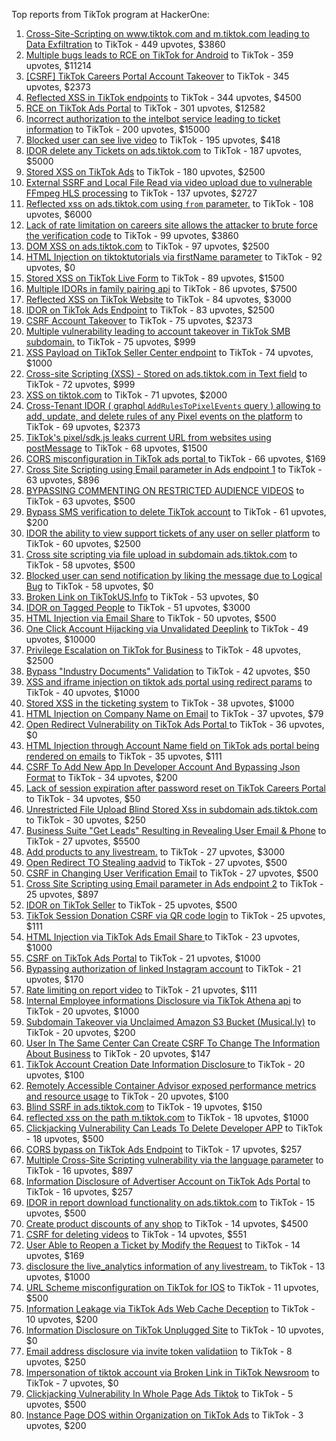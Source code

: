 Top reports from TikTok program at HackerOne:

1. [Cross-Site-Scripting on www.tiktok.com and m.tiktok.com leading to Data Exfiltration](https://hackerone.com/reports/968082) to TikTok - 449 upvotes, $3860
2. [Multiple bugs leads to RCE on TikTok for Android](https://hackerone.com/reports/1065500) to TikTok - 359 upvotes, $11214
3. [[CSRF] TikTok Careers Portal Account Takeover](https://hackerone.com/reports/1010522) to TikTok - 345 upvotes, $2373
4. [Reflected XSS in TikTok endpoints](https://hackerone.com/reports/1350887) to TikTok - 344 upvotes, $4500
5. [RCE on TikTok Ads Portal](https://hackerone.com/reports/1024575) to TikTok - 301 upvotes, $12582
6. [Incorrect authorization to the intelbot service leading to ticket information](https://hackerone.com/reports/1328546) to TikTok - 200 upvotes, $15000
7. [Blocked user can see live video](https://hackerone.com/reports/1067967) to TikTok - 195 upvotes, $418
8. [IDOR delete any Tickets on ads.tiktok.com](https://hackerone.com/reports/1475520) to TikTok - 187 upvotes, $5000
9. [Stored XSS on TikTok Ads](https://hackerone.com/reports/1504202) to TikTok - 180 upvotes, $2500
10. [External SSRF and Local File Read via video upload due to vulnerable FFmpeg HLS processing](https://hackerone.com/reports/1062888) to TikTok - 137 upvotes, $2727
11. [Reflected xss on ads.tiktok.com using `from` parameter.](https://hackerone.com/reports/1452375) to TikTok - 108 upvotes, $6000
12. [Lack of rate limitation on careers site allows the attacker to brute force the verification code](https://hackerone.com/reports/1075827) to TikTok - 99 upvotes, $3860
13. [DOM XSS on ads.tiktok.com](https://hackerone.com/reports/1549451) to TikTok - 97 upvotes, $2500
14. [HTML Injection on tiktoktutorials via firstName parameter](https://hackerone.com/reports/1343492) to TikTok - 92 upvotes, $0
15. [Stored XSS on TikTok Live Form](https://hackerone.com/reports/1542703) to TikTok - 89 upvotes, $1500
16. [Multiple IDORs in family pairing api](https://hackerone.com/reports/1286332) to TikTok - 86 upvotes, $7500
17. [Reflected XSS on TikTok Website](https://hackerone.com/reports/1378413) to TikTok - 84 upvotes, $3000
18. [IDOR on TikTok Ads Endpoint](https://hackerone.com/reports/1527906) to TikTok - 83 upvotes, $2500
19. [CSRF Account Takeover](https://hackerone.com/reports/1253462) to TikTok - 75 upvotes, $2373
20. [Multiple vulnerability leading to account takeover in TikTok SMB subdomain.](https://hackerone.com/reports/1404612) to TikTok - 75 upvotes, $999
21. [XSS Payload on TikTok Seller Center endpoint](https://hackerone.com/reports/1554048) to TikTok - 74 upvotes, $1000
22. [Cross-site Scripting (XSS) - Stored on ads.tiktok.com in Text  field](https://hackerone.com/reports/1376961) to TikTok - 72 upvotes, $999
23. [XSS on tiktok.com](https://hackerone.com/reports/1322104) to TikTok - 71 upvotes, $2000
24. [Cross-Tenant IDOR ( graphql `AddRulesToPixelEvents` query ) allowing to add, update, and delete rules of any Pixel events on the platform](https://hackerone.com/reports/984965) to TikTok - 69 upvotes, $2373
25. [TikTok's pixel/sdk.js leaks current URL from websites using postMessage](https://hackerone.com/reports/1598749) to TikTok - 68 upvotes, $1500
26. [CORS misconfiguration in TikTok ads portal ](https://hackerone.com/reports/1006524) to TikTok - 66 upvotes, $169
27. [Cross Site Scripting using Email parameter in Ads endpoint 1](https://hackerone.com/reports/953041) to TikTok - 63 upvotes, $896
28. [BYPASSING COMMENTING ON RESTRICTED  AUDIENCE VIDEOS](https://hackerone.com/reports/1337351) to TikTok - 63 upvotes, $500
29. [Bypass SMS verification to delete TikTok account](https://hackerone.com/reports/964467) to TikTok - 61 upvotes, $200
30. [IDOR the ability to view support tickets of any user on seller platform](https://hackerone.com/reports/1392630) to TikTok - 60 upvotes, $2500
31. [Cross site scripting via file upload in subdomain ads.tiktok.com](https://hackerone.com/reports/1433125) to TikTok - 58 upvotes, $500
32. [Blocked user can send notification by liking the message due to Logical Bug](https://hackerone.com/reports/1083421) to TikTok - 58 upvotes, $0
33. [Broken Link on TikTokUS.Info](https://hackerone.com/reports/1338457) to TikTok - 53 upvotes, $0
34. [IDOR on Tagged People](https://hackerone.com/reports/1555376) to TikTok - 51 upvotes, $3000
35. [HTML Injection via Email Share](https://hackerone.com/reports/1490311) to TikTok - 50 upvotes, $500
36. [One Click Account Hijacking via Unvalidated Deeplink](https://hackerone.com/reports/1500614) to TikTok - 49 upvotes, $10000
37. [Privilege Escalation on TikTok for Business](https://hackerone.com/reports/1505567) to TikTok - 48 upvotes, $2500
38. [Bypass "Industry Documents" Validation](https://hackerone.com/reports/997514) to TikTok - 42 upvotes, $50
39. [XSS and iframe injection on tiktok ads portal using redirect params](https://hackerone.com/reports/1514554) to TikTok - 40 upvotes, $1000
40. [Stored XSS in the ticketing system](https://hackerone.com/reports/1694037) to TikTok - 38 upvotes, $1000
41. [HTML Injection on Company Name on Email](https://hackerone.com/reports/1022655) to TikTok - 37 upvotes, $79
42. [Open Redirect Vulnerability on TikTok Ads Portal ](https://hackerone.com/reports/948150) to TikTok - 36 upvotes, $0
43. [HTML Injection through Account Name field on TikTok ads portal being rendered on emails](https://hackerone.com/reports/1066607) to TikTok - 35 upvotes, $111
44. [CSRF To Add New App In Developer Account And Bypassing Json Format](https://hackerone.com/reports/997615) to TikTok - 34 upvotes, $200
45. [Lack of session expiration after password reset on TikTok Careers Portal](https://hackerone.com/reports/997127) to TikTok - 34 upvotes, $50
46. [Unrestricted File Upload Blind Stored Xss  in subdomain ads.tiktok.com](https://hackerone.com/reports/1577370) to TikTok - 30 upvotes, $250
47. [Business Suite "Get Leads" Resulting in Revealing User Email & Phone](https://hackerone.com/reports/1744194) to TikTok - 27 upvotes, $5500
48. [Add products to any livestream.](https://hackerone.com/reports/1654657) to TikTok - 27 upvotes, $3000
49. [Open Redirect TO  Stealing aadvid](https://hackerone.com/reports/1378533) to TikTok - 27 upvotes, $500
50. [CSRF in Changing User Verification Email](https://hackerone.com/reports/1531235) to TikTok - 27 upvotes, $500
51. [Cross Site Scripting using Email parameter in Ads endpoint 2](https://hackerone.com/reports/946160) to TikTok - 25 upvotes, $897
52. [IDOR on TikTok Seller](https://hackerone.com/reports/1509057) to TikTok - 25 upvotes, $500
53. [TikTok Session Donation CSRF via QR code login](https://hackerone.com/reports/1133661) to TikTok - 25 upvotes, $111
54. [HTML Injection via TikTok Ads Email Share ](https://hackerone.com/reports/1376990) to TikTok - 23 upvotes, $1000
55. [CSRF on TikTok Ads Portal](https://hackerone.com/reports/1087436) to TikTok - 21 upvotes, $1000
56. [Bypassing authorization of linked Instagram account](https://hackerone.com/reports/1199965) to TikTok - 21 upvotes, $170
57. [Rate limiting on report video](https://hackerone.com/reports/948146) to TikTok - 21 upvotes, $111
58. [Internal Employee informations Disclosure via TikTok Athena api](https://hackerone.com/reports/1575560) to TikTok - 20 upvotes, $1000
59. [Subdomain Takeover via Unclaimed Amazon S3 Bucket (Musical.ly)](https://hackerone.com/reports/1102537) to TikTok - 20 upvotes, $200
60. [User In The Same Center Can Create CSRF To Change The Information About Business](https://hackerone.com/reports/1006306) to TikTok - 20 upvotes, $147
61. [TikTok Account Creation Date Information Disclosure ](https://hackerone.com/reports/1562020) to TikTok - 20 upvotes, $100
62. [Remotely Accessible Container Advisor exposed performance metrics and resource usage](https://hackerone.com/reports/1697599) to TikTok - 20 upvotes, $100
63. [Blind SSRF in ads.tiktok.com](https://hackerone.com/reports/1006599) to TikTok - 19 upvotes, $150
64. [reflected xss on the path m.tiktok.com](https://hackerone.com/reports/1394440) to TikTok - 18 upvotes, $1000
65. [Clickjacking Vulnerability Can Leads To Delete Developer APP](https://hackerone.com/reports/1416612) to TikTok - 18 upvotes, $500
66. [CORS bypass on TikTok Ads Endpoint](https://hackerone.com/reports/1001951) to TikTok - 17 upvotes, $257
67. [Multiple Cross-Site Scripting vulnerability via the language parameter](https://hackerone.com/reports/953053) to TikTok - 16 upvotes, $897
68. [Information Disclosure of Advertiser Account on TikTok Ads Portal](https://hackerone.com/reports/1018608) to TikTok - 16 upvotes, $257
69. [IDOR in report download functionality on ads.tiktok.com](https://hackerone.com/reports/1559739) to TikTok - 15 upvotes, $500
70. [Create product discounts of any shop](https://hackerone.com/reports/1571578) to TikTok - 14 upvotes, $4500
71. [CSRF for deleting videos](https://hackerone.com/reports/998979) to TikTok - 14 upvotes, $551
72. [User Able to Reopen a Ticket by Modify the Request](https://hackerone.com/reports/998993) to TikTok - 14 upvotes, $169
73. [disclosure the live_analytics information of any livestream.](https://hackerone.com/reports/1561299) to TikTok - 13 upvotes, $1000
74. [URL Scheme misconfiguration on TikTok for IOS](https://hackerone.com/reports/1437294) to TikTok - 11 upvotes, $500
75. [Information Leakage via TikTok Ads Web Cache Deception](https://hackerone.com/reports/1484468) to TikTok - 10 upvotes, $200
76. [Information Disclosure on TikTok Unplugged Site](https://hackerone.com/reports/1249050) to TikTok - 10 upvotes, $0
77. [Email address disclosure via invite token validatiion](https://hackerone.com/reports/1560072) to TikTok - 8 upvotes, $250
78. [Impersonation of tiktok account via Broken Link in TikTok Newsroom](https://hackerone.com/reports/1504294) to TikTok - 7 upvotes, $0
79. [Clickjacking Vulnerability In Whole Page Ads Tiktok](https://hackerone.com/reports/1418857) to TikTok - 5 upvotes, $500
80. [Instance Page DOS  within Organization on TikTok Ads](https://hackerone.com/reports/1478930) to TikTok - 3 upvotes, $200
